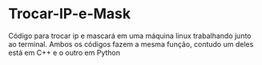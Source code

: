 # Trocar-IP-e-Mask
Código para trocar ip e mascará em uma máquina linux trabalhando junto ao terminal. 
Ambos os códigos fazem a mesma função, contudo um deles está em C++ e o outro em Python
